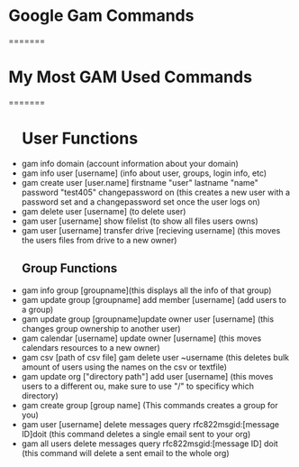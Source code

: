 # Google Gam Commands
======= 
# My Most GAM Used Commands
=======
<ul>

<h1>User Functions</h1>
	
<li>gam info domain (account information about your domain)
	</li>
	<li>gam info user [username] (info about user, groups, login info, etc)</li>
	<li>
	gam create user [user.name] firstname "user" lastname "name" password "test405"  changepassword on (this creates a new user with a password set and a changepassword set once the user logs on)
	</li>
	<li>gam delete user [username] (to delete user)
	</li>
	<li>gam user [username] show filelist (to show all files users owns)</li>
	<li>gam user [username] transfer drive [recieving username] (this moves the users files from drive to a new owner)
	</li>
	
<h2>Group Functions</h2>
	
<li>gam info group [groupname](this displays all the info of that group)
	</li>
	<li>
	gam update group [groupname] add member [username] (add users to a group)
	</li>
	<li>
	gam update group [groupname]update owner user [username] (this changes group ownership to another user)
	</li>
	<li>
	gam calendar [username] update owner [username] (this moves calendars resources to a new owner)
	</li>
	<li>
	gam csv [path of csv file] gam delete user ~username (this deletes bulk amount of users using the names on the csv or textfile)
	</li>
	<li>
	gam update org ["directory path"] add user [username] (this moves users to a different ou, make sure to use "/" to specificy which directory)
	</li>
	<li>
	gam create group [group name] (This commands creates a group for you)
	</li>
	<li>
	gam user [username] delete messages query rfc822msgid:[message ID]doit (this command deletes a single email sent to your org)
	</li>
	<li>
	gam all users delete messages query rfc822msgid:[message ID] doit (this command will delete a sent email to the whole org)	
	</li>
	
</ul>